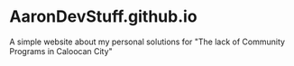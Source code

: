 # AaronDevStuff.github.io
A simple website about my personal solutions for "The lack of Community Programs in Caloocan City"
